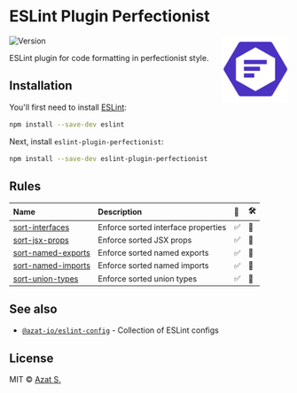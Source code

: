# ESLint Plugin Perfectionist

<img src="https://raw.githubusercontent.com/azat-io/eslint-plugin-perfectionist/main/docs/public/logo.svg" alt="ESLint" align="right" width="120" height="120" />

![Version](https://img.shields.io/npm/v/eslint-plugin-perfectionist.svg?color=brightgreen)

ESLint plugin for code formatting in perfectionist style.

## Installation

You'll first need to install [ESLint](https://eslint.org):

```sh
npm install --save-dev eslint
```

Next, install `eslint-plugin-perfectionist`:

```sh
npm install --save-dev eslint-plugin-perfectionist
```

## Rules

| Name                                                                                       | Description                         | 💼  | 🛠   |
| :----------------------------------------------------------------------------------------- | :---------------------------------- | :-- | :-- |
| [sort-interfaces](https://eslint-plugin-perfectionist.azat.io/rules/sort-interfaces)       | Enforce sorted interface properties | ✅  | 🔧  |
| [sort-jsx-props](https://eslint-plugin-perfectionist.azat.io/rules/sort-jsx-props)         | Enforce sorted JSX props            | ✅  | 🔧  |
| [sort-named-exports](https://eslint-plugin-perfectionist.azat.io/rules/sort-named-exports) | Enforce sorted named exports        | ✅  | 🔧  |
| [sort-named-imports](https://eslint-plugin-perfectionist.azat.io/rules/sort-named-imports) | Enforce sorted named imports        | ✅  | 🔧  |
| [sort-union-types](https://eslint-plugin-perfectionist.azat.io/rules/sort-union-types)     | Enforce sorted union types          | ✅  | 🔧  |

## See also

- [`@azat-io/eslint-config`](https://github.com/azat-io/eslint-config) - Collection of ESLint configs

## License

MIT &copy; [Azat S.](https://azat.io)
